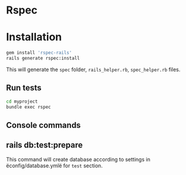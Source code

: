 # Rspec

# Installation

```bash
gem install 'rspec-rails'
rails generate rspec:install
```

This will generate the `spec` folder, `rails_helper.rb`, `spec_helper.rb` files.

## Run tests

```bash
cd myproject
bundle exec rspec
```

## Console commands

## rails db:test:prepare

This command will create database according to settings in ёconfig/database.ymlё for `test` section.
